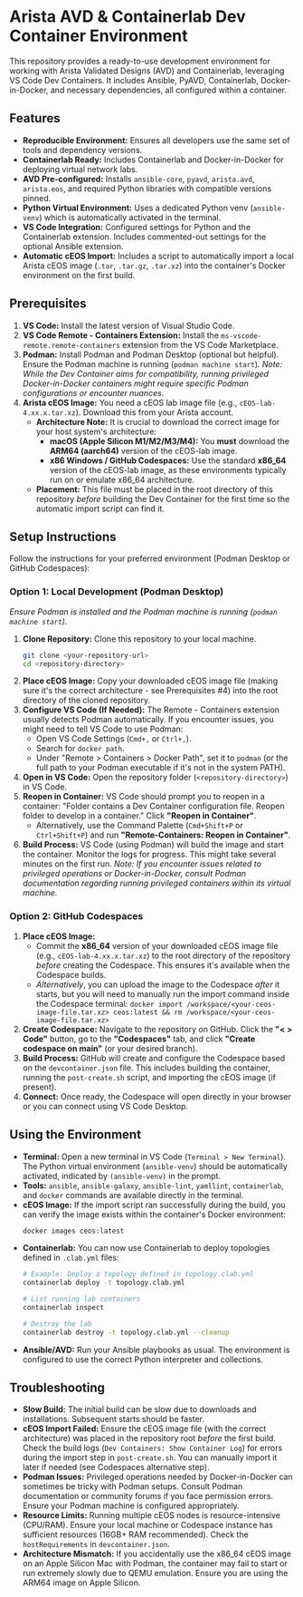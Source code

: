 # Arista AVD & Containerlab Dev Container Environment

This repository provides a ready-to-use development environment for working with Arista Validated Designs (AVD) and Containerlab, leveraging VS Code Dev Containers. It includes Ansible, PyAVD, Containerlab, Docker-in-Docker, and necessary dependencies, all configured within a container.

## Features

* **Reproducible Environment:** Ensures all developers use the same set of tools and dependency versions.
* **Containerlab Ready:** Includes Containerlab and Docker-in-Docker for deploying virtual network labs.
* **AVD Pre-configured:** Installs `ansible-core`, `pyavd`, `arista.avd`, `arista.eos`, and required Python libraries with compatible versions pinned.
* **Python Virtual Environment:** Uses a dedicated Python venv (`ansible-venv`) which is automatically activated in the terminal.
* **VS Code Integration:** Configured settings for Python and the Containerlab extension. Includes commented-out settings for the optional Ansible extension.
* **Automatic cEOS Import:** Includes a script to automatically import a local Arista cEOS image (`.tar`, `.tar.gz`, `.tar.xz`) into the container's Docker environment on the first build.

## Prerequisites

1.  **VS Code:** Install the latest version of Visual Studio Code.
2.  **VS Code Remote - Containers Extension:** Install the `ms-vscode-remote.remote-containers` extension from the VS Code Marketplace.
3.  **Podman:** Install Podman and Podman Desktop (optional but helpful). Ensure the Podman machine is running (`podman machine start`). *Note: While the Dev Container aims for compatibility, running privileged Docker-in-Docker containers might require specific Podman configurations or encounter nuances.*
4.  **Arista cEOS Image:** You need a cEOS lab image file (e.g., `cEOS-lab-4.xx.x.tar.xz`). Download this from your Arista account.
    * **Architecture Note:** It is crucial to download the correct image for your host system's architecture:
        * **macOS (Apple Silicon M1/M2/M3/M4):** You **must** download the **ARM64 (aarch64)** version of the cEOS-lab image. 
        * **x86 Windows / GitHub Codespaces:** Use the standard **x86_64** version of the cEOS-lab image, as these environments typically run on or emulate x86_64 architecture.
    * **Placement:** This file must be placed in the root directory of this repository *before* building the Dev Container for the first time so the automatic import script can find it.

## Setup Instructions

Follow the instructions for your preferred environment (Podman Desktop or GitHub Codespaces):

### Option 1: Local Development (Podman Desktop)

*Ensure Podman is installed and the Podman machine is running (`podman machine start`).*

1.  **Clone Repository:** Clone this repository to your local machine.
    ```bash
    git clone <your-repository-url>
    cd <repository-directory>
    ```
2.  **Place cEOS Image:** Copy your downloaded cEOS image file (making sure it's the correct architecture - see Prerequisites #4) into the root directory of the cloned repository.
3.  **Configure VS Code (If Needed):** The Remote - Containers extension usually detects Podman automatically. If you encounter issues, you might need to tell VS Code to use Podman:
    * Open VS Code Settings (`Cmd+,` or `Ctrl+,`).
    * Search for `docker path`.
    * Under "Remote > Containers > Docker Path", set it to `podman` (or the full path to your Podman executable if it's not in the system PATH).
4.  **Open in VS Code:** Open the repository folder (`<repository-directory>`) in VS Code.
5.  **Reopen in Container:** VS Code should prompt you to reopen in a container: "Folder contains a Dev Container configuration file. Reopen folder to develop in a container." Click **"Reopen in Container"**.
    * Alternatively, use the Command Palette (`Cmd+Shift+P` or `Ctrl+Shift+P`) and run **"Remote-Containers: Reopen in Container"**.
6.  **Build Process:** VS Code (using Podman) will build the image and start the container. Monitor the logs for progress. This might take several minutes on the first run. *Note: If you encounter issues related to privileged operations or Docker-in-Docker, consult Podman documentation regarding running privileged containers within its virtual machine.*

### Option 2: GitHub Codespaces

1.  **Place cEOS Image:**
    * Commit the **x86_64** version of your downloaded cEOS image file (e.g., `cEOS-lab-4.xx.x.tar.xz`) to the root directory of the repository *before* creating the Codespace. This ensures it's available when the Codespace builds.
    * *Alternatively*, you can upload the image to the Codespace *after* it starts, but you will need to manually run the import command inside the Codespace terminal: `docker import /workspace/<your-ceos-image-file.tar.xz> ceos:latest && rm /workspace/<your-ceos-image-file.tar.xz>`
2.  **Create Codespace:** Navigate to the repository on GitHub. Click the **"< > Code"** button, go to the **"Codespaces"** tab, and click **"Create codespace on main"** (or your desired branch).
3.  **Build Process:** GitHub will create and configure the Codespace based on the `devcontainer.json` file. This includes building the container, running the `post-create.sh` script, and importing the cEOS image (if present).
4.  **Connect:** Once ready, the Codespace will open directly in your browser or you can connect using VS Code Desktop.

## Using the Environment

* **Terminal:** Open a new terminal in VS Code (`Terminal > New Terminal`). The Python virtual environment (`ansible-venv`) should be automatically activated, indicated by `(ansible-venv)` in the prompt.
* **Tools:** `ansible`, `ansible-galaxy`, `ansible-lint`, `yamllint`, `containerlab`, and `docker` commands are available directly in the terminal.
* **cEOS Image:** If the import script ran successfully during the build, you can verify the image exists within the container's Docker environment:
    ```bash
    docker images ceos:latest
    ```
* **Containerlab:** You can now use Containerlab to deploy topologies defined in `.clab.yml` files:
    ```bash
    # Example: Deploy a topology defined in topology.clab.yml
    containerlab deploy -t topology.clab.yml

    # List running lab containers
    containerlab inspect

    # Destroy the lab
    containerlab destroy -t topology.clab.yml --cleanup
    ```
* **Ansible/AVD:** Run your Ansible playbooks as usual. The environment is configured to use the correct Python interpreter and collections.

## Troubleshooting

* **Slow Build:** The initial build can be slow due to downloads and installations. Subsequent starts should be faster.
* **cEOS Import Failed:** Ensure the cEOS image file (with the correct architecture) was placed in the repository root *before* the first build. Check the build logs (`Dev Containers: Show Container Log`) for errors during the import step in `post-create.sh`. You can manually import it later if needed (see Codespaces alternative step).
* **Podman Issues:** Privileged operations needed by Docker-in-Docker can sometimes be tricky with Podman setups. Consult Podman documentation or community forums if you face permission errors. Ensure your Podman machine is configured appropriately.
* **Resource Limits:** Running multiple cEOS nodes is resource-intensive (CPU/RAM). Ensure your local machine or Codespace instance has sufficient resources (16GB+ RAM recommended). Check the `hostRequirements` in `devcontainer.json`.
* **Architecture Mismatch:** If you accidentally use the x86_64 cEOS image on an Apple Silicon Mac with Podman, the container may fail to start or run extremely slowly due to QEMU emulation. Ensure you are using the ARM64 image on Apple Silicon.
